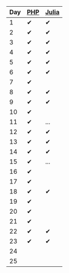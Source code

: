 | Day | [PHP](php/src/Aoc/Days) | [Julia](julia/src) |
| --- | --- | ----- |
| 1   | ✔ | ✔ |
| 2   | ✔ | ✔ |
| 3   | ✔ | ✔ |
| 4   | ✔ | ✔ |
| 5   | ✔ | ✔ |
| 6   | ✔ | ✔ |
| 7   | ✔ |   |
| 8   | ✔ | ✔ |
| 9   | ✔ | ✔ |
| 10   | ✔ |   |
| 11   | ✔ | ...  |
| 12   | ✔ | ✔ |
| 13   | ✔ | ✔ |
| 14   | ✔ | ✔ |
| 15   | ✔ | ...  |
| 16   | ✔ |   |
| 17   | ✔ |   |
| 18   | ✔ | ✔ |
| 19   | ✔ |   |
| 20   | ✔ |   |
| 21   | ✔ |   |
| 22   | ✔ | ✔ |
| 23   | ✔ | ✔ |
| 24   |   |   |
| 25   |   |   |
